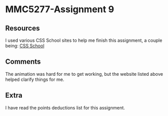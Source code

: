 # MMC5277-Assignment 9
## Resources
I used various CSS School sites to help me finish this assignment, a couple being:
[CSS School](https://www.w3schools.com/cssref/css3_pr_animation-keyframes.asp)

## Comments
The animation was hard for me to get working, but the website listed above helped clarify things for me.

## Extra
I have read the points deductions list for this assignment.

